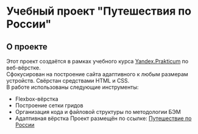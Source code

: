 # Учебный проект "Путешествия по России"
## О проекте
Этот проект создаётся в рамках учебного курса [Yandex.Prakticum](https://praktikum.yandex.ru/) по веб-вёрстке.  
Сфокусирован на построение сайта адаптивного к любым размерам устройств. Свёрстан средствами HTML и CSS.  
В работе использованы следующие инструменты:
* Flexbox-вёрстка
* Построение сетки гридов
* Организация кода и файловой структуры по методологии БЭМ
* Адаптивная вёрстка
Проект размещён по ссылке: [Путешествие по России](https://skryanev.github.io/russian-travel/) 
